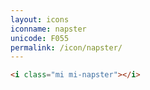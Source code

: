 ```yaml
---
layout: icons
iconname: napster
unicode: F055
permalink: /icon/napster/
---
```


``` html
<i class="mi mi-napster"></i>
```
